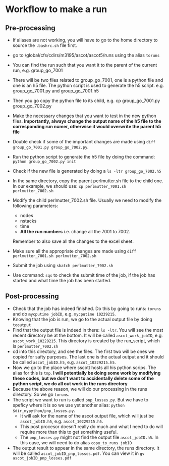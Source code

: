 # Workflow to make a run

## Pre-processing
- If aliases are not working, you will have to go to the home directory to source the `.bashrc.sh` file first. 
- go to /global/cfs/cdirs/m3195/ascot/ascot5/runs using the alias `toruns`
- You can find the run such that you want it to the parent of the current run, e.g. group_go_7001
- There will be two files related to group_go_7001, one is a python file and one is an h5 file. The python script is used to generate the h5 script. e.g. group_go_7001.py and group_go_7001.h5
- Then you go copy the python file to its child, e.g. cp group_go_7001.py group_go_7002.py
- Make the necessary changes that you want to test in the new python files. **Importantly, always change the output name of the h5 file to the corresponding run numer, otherwise it would overwrite the parent h5 file** 
- Double check if some of the important changes are made using `diff group_go_7001.py group_go_7002.py`. 
- Run the python script to generate the h5 file by doing the command: `python group_go_7002.py init` 
- Check if the new file is generated by doing a `ls -ltr group_go_7002.h5`
- In the same directory, copy the parent perlmutter.sh file to the child one. In our example, we should use: `cp perlmutter_7001.sh perlmutter_7002.sh`
- Modify the child perlmutter_7002.sh file. Usually we need to modify the following parameters: 
    - nodes
    - nstacks
    - time 
    - **All the run numbers** i.e. change all the 7001 to 7002. 
    
    Remember to also save all the changes to the excel sheet. 
- Make sure all the appropriate changes are made using `diff perlmutter_7001.sh perlmutter_7002.sh` 
- Submit the job using `sbatch perlmutter_7002.sh`
- Use command: `sqs` to check the submit time of the job, if the job has started and what time the job has been started. 

## Post-processing
- Check that the job has indeed finished. Do this by going to runs: `toruns` and do `mycputime jobID`, e.g. `mycputime 10229215`. 
- Knowing that the job is run, we go to the actual output file by doing `tooutput`
- Find that the output file is indeed in there: `ls -ltr`. You will see the most recent directory be at the bottom. It will be called `ascot_work_jobID`, e.g. `ascot_work_10229215`. This directory is created by the run_script, which is `perlmutter_7002.sh`
- cd into this directory, and see the files. The first two will be ones we copied for safty purposes. The last one is the actual output and it should be called `ascot_jobID.h5`, e.g. `ascot_10229215.h5`. 
- Now we go to the place where sscott hosts all his python scrips. The alias for this is `tmp`. **I will potentially be doing some work by modifying these codes, but we don't want to accidentally delete some of the python script, we do all out work in the runs directory**
- Because the above reason, we will do our processing in the runs directory. So we go `toruns`. 
- The script we want to run is called `pnp_losses.py`. But we have to speficy where it is so we use yet another alias: `python $dir_mypython/pnp_losses.py`.
    - It will ask for the name of the ascot output file, which will just be `ascot_jobID.h5`, e.g. `ascot_10229215.h5`. 
    - This post procesor doesn't really do much and what I need to do will require more than this to get something useful. 
    - The `pnp_losses.py` might not find the output file `ascot_jobID.h5`. In this case, we will need to do alias `copy_to_runs jobID`
- The output result to appear in the same directory, the runs directory. It will be called `ascot_jobID_pnp_losses.pdf`. You can view it in `gv ascot_jobID_pnp_losses.pdf`
